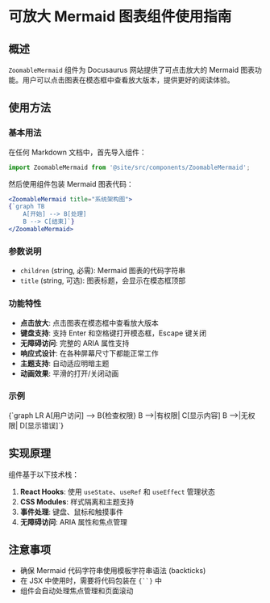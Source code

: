 # 可放大 Mermaid 图表组件使用指南

## 概述

`ZoomableMermaid` 组件为 Docusaurus 网站提供了可点击放大的 Mermaid 图表功能。用户可以点击图表在模态框中查看放大版本，提供更好的阅读体验。

## 使用方法

### 基本用法

在任何 Markdown 文档中，首先导入组件：

```jsx
import ZoomableMermaid from '@site/src/components/ZoomableMermaid';
```

然后使用组件包装 Mermaid 图表代码：

```jsx
<ZoomableMermaid title="系统架构图">
{`graph TB
    A[开始] --> B[处理]
    B --> C[结束]`}
</ZoomableMermaid>
```

### 参数说明

- `children` (string, 必需): Mermaid 图表的代码字符串
- `title` (string, 可选): 图表标题，会显示在模态框顶部

### 功能特性

- **点击放大**: 点击图表在模态框中查看放大版本
- **键盘支持**: 支持 Enter 和空格键打开模态框，Escape 键关闭
- **无障碍访问**: 完整的 ARIA 属性支持
- **响应式设计**: 在各种屏幕尺寸下都能正常工作
- **主题支持**: 自动适应明暗主题
- **动画效果**: 平滑的打开/关闭动画

### 示例

<ZoomableMermaid title="简单流程图">
{`graph LR
    A[用户访问] --> B{检查权限}
    B -->|有权限| C[显示内容]
    B -->|无权限| D[显示错误]`}
</ZoomableMermaid>

## 实现原理

组件基于以下技术栈：

1. **React Hooks**: 使用 `useState`、`useRef` 和 `useEffect` 管理状态
2. **CSS Modules**: 样式隔离和主题支持
3. **事件处理**: 键盘、鼠标和触摸事件
4. **无障碍访问**: ARIA 属性和焦点管理

## 注意事项

- 确保 Mermaid 代码字符串使用模板字符串语法 (backticks)
- 在 JSX 中使用时，需要将代码包装在 `{``}` 中
- 组件会自动处理焦点管理和页面滚动
